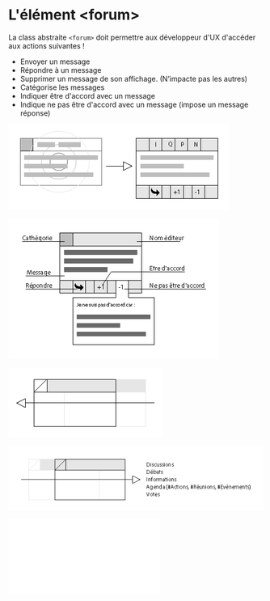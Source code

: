 
L'élément \<forum\>
===

La class abstraite `<forum>` doit permettre aux développeur d'UX d'accéder aux actions suivantes !

- Envoyer un message
- Répondre à un message
- Supprimer un message de son affichage. (N’impacte pas les autres)
- Catégorise les messages
- Indiquer être d'accord avec un message
- Indique ne pas être d'accord avec un message (impose un message réponse)

![Affichage d'un message par défaut](UX-Message-Actions-Menu.png)

![Supprimer un message](UX-Message-Actions-Menu-Details.png)

![Supprimer un message](UX-Message-Actions-Swipe-Kill.png)

![Supprimer un message](UX-Message-Actions-Swipe-Send.png)

![Supprimer un message](UX-Message-Actions.pdf)